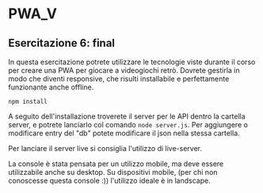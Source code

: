 # PWA_V

## Esercitazione 6: final

In questa esercitazione potrete utilizzare le tecnologie viste durante il corso per creare una PWA per giocare a videogiochi retrò.
Dovrete gestirla in modo che diventi responsive, che risulti installabile e perfettamente funzionante anche offline.

`npm install`

A seguito dell'installazione troverete il server per le API dentro la cartella server, e potrete lanciarlo col comando `node server.js`. Per aggiungere o modificare entry del "db" potete modificare il json nella stessa cartella.

Per lanciare il server live si consiglia l'utilizzo di live-server.

La console è stata pensata per un utilizzo mobile, ma deve essere utilizzabile anche su desktop.
Su dispositivi mobile, (per chi non conoscesse questa console :)) l'utilizzo ideale è in landscape.

